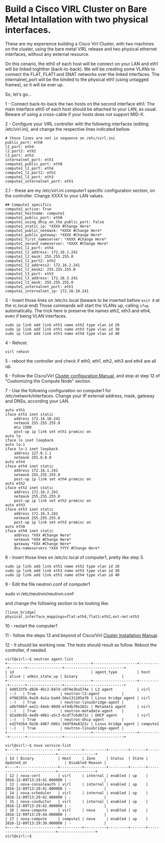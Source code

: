 # Build a Cisco VIRL Cluster on Bare Metal Intallation with two physical interfaces. 

These are my experience building a Cisco Virl Cluster, with two machines on the cluster, using the bare metal VIRL release and two physical ethernet interfaces, without any external resource.

On this cenario, the eth0 of each host will be connect on your LAN and eth1 will be linked toghther (back-to-back). We will be creating some VLANs to connect the FLAT, FLAT1 and SNAT networks over the linked interfaces. The internalnet_port will be the binded to the physical eth1 (using untagged frames), so it will be ever up.

So, let's go...

1 -  Connect back-to-back the two hosts on the second interface eth1. The main interface eth0 of each host should be attached to your LAN, as usual. Beware of using a cross-cable if your hosts does not support MID-X.

2 - Configure your VIRL controller with the following interfaces (editing /etc/virl.ini), and change the respective lines indicated bellow.

```
# those lines are not in sequence on /etc/virl.ini
public_port: eth0
l2_port: eth4
l2_port2: eth2 
l3_port: eth3 
internalnet_port: eth1 
compute1_public_port: eth0
compute1_l2_port: eth4
compute1_l2_port2: eth2
compute1_l3_port: eth3
compute1_internalnet_port: eth1
```

2.1 -  these are my /etc/virl.ini computer1 specific configuration section, on the controller.
Change XXXX to your LAN values.

```
## Compute1 specifics
compute1_active: True
compute1_hostname: compute1
compute1_public_port: eth0
compute1_using_dhcp_on_the_public_port: False
compute1_static_ip: *XXXX #Change Here*
compute1_public_netmask: *XXXX #Change Here* 
compute1_public_gateway: *XXXX #Change Here*
compute1_first_nameserver: *XXXX #Change Here*
compute1_second_nameserver: *XXXX #Change Here*
compute1_l2_port: eth4
compute1_l2_address: 172.16.1.241
compute1_l2_mask: 255.255.255.0
compute1_l2_port2: eth2
compute1_l2_address2: 172.16.2.241
compute1_l2_mask2: 255.255.255.0
compute1_l3_port: eth3
compute1_l3_address: 172.16.3.241
compute1_l3_mask: 255.255.255.0
compute1_internalnet_port: eth1
compute1_internalnet_ip: 172.16.10.241
```

3 - Insert those lines on /etc/rc.local (beware to be inserted before `exit 0` at the rc.local end)
Those commands will start the VLANs up, calling `ifup` automatically.
The trick here is preserve the names eth2, eth3 and eth4, even if being VLAN interfaces.

```
sudo ip link add link eth1 name eth2 type vlan id 20
sudo ip link add link eth1 name eth3 type vlan id 30
sudo ip link add link eth1 name eth4 type vlan id 40
```

4 - Rehost: 

``` 
virl rehost
```

5 - reboot the controller and check if eth0, eth1, eth2, eth3 and eth4 are all up.


6 - Follow the Cisco/Virl [Cluster configuration Manual](http://virl-dev-innovate.cisco.com/virl.cluster.php), and stop at step 12 of "Customizing the Compute Node" section.

7 - Use the following configuration on computer1 for /etc/network/interfaces. Change your IP external address, mask, gateway and DNSs, according your LAN.


```
auto eth1
iface eth1 inet static
    address 172.16.10.241
    netmask 255.255.255.0
    mtu 1500
    post-up ip link set eth1 promisc on
auto lo
iface lo inet loopback
auto lo:1
iface lo:1 inet loopback
    address 127.0.1.1
    netmask 255.0.0.0
auto eth4
iface eth4 inet static
    address 172.16.1.241
    netmask 255.255.255.0
    post-up ip link set eth4 promisc on
auto eth2
iface eth2 inet static
    address 172.16.2.241
    netmask 255.255.255.0
    post-up ip link set eth2 promisc on
auto eth3
iface eth3 inet static
    address 172.16.3.241
    netmask 255.255.255.0
    post-up ip link set eth3 promisc on
auto eth0
iface eth0 inet static
    address *XXX #Change Here*
    netmask *XXX #Change Here*
    gateway *XXX #Change Here*
    dns-nameservers *XXX YYYY #Change Here*
```

8 - Insert those lines on /etc/rc.local of computer1, pretty like step 3.

```
sudo ip link add link eth1 name eth2 type vlan id 20
sudo ip link add link eth1 name eth3 type vlan id 30
sudo ip link add link eth1 name eth4 type vlan id 40
```

9 -  Edit the file neutron.conf of computer1

sudo vi /etc/neutron/neutron.conf

and change the following section to be looking like:

```
[linux_bridge]
physical_interface_mappings=flat:eth4,flat1:eth2,ext-net:eth3
```

10 - restart the computer1

11 - follow the steps 13 and beyond of Cisco/Virl [Cluster Installation Manual](http://virl-dev-innovate.cisco.com/virl.cluster.php). 

12 - It should be working now.
The tests should result as follow. Reboot the controller, if needed.

``` 
virl@virl:~$ neutron agent-list
+--------------------------------------+--------------------+----------+-------+----------------+---------------------------+
| id                                   | agent_type         | host     | alive | admin_state_up | binary                    |
+--------------------------------------+--------------------+----------+-------+----------------+---------------------------+
| 4d0533fb-d826-4bc2-847d-c074e3ba574e | L3 agent           | virl     | :-)   | True           | neutron-l3-agent          |
| 4f08285b-0a18-4a1a-ba4d-56e131105af8 | Linux bridge agent | virl     | :-)   | True           | neutron-linuxbridge-agent |
| a8b769bf-ee21-44eb-90d9-ef4db70e162c | Metadata agent     | virl     | :-)   | True           | neutron-metadata-agent    |
| d2ad9c65-4ed9-40b1-a5c3-6cdf7c6d671c | DHCP agent         | virl     | :-)   | True           | neutron-dhcp-agent        |
| ed2fd3b4-9e26-4d67-b0b1-34df84e8321c | Linux bridge agent | compute1 | :-)   | True           | neutron-linuxbridge-agent |
+--------------------------------------+--------------------+----------+-------+----------------+---------------------------+

virl@virl:~$ nova service-list
+----+------------------+----------+----------+---------+-------+----------------------------+-----------------+
| Id | Binary           | Host     | Zone     | Status  | State | Updated_at                 | Disabled Reason |
+----+------------------+----------+----------+---------+-------+----------------------------+-----------------+
| 12 | nova-cert        | virl     | internal | enabled | up    | 2016-12-09T13:29:41.000000 | -               |
| 13 | nova-consoleauth | virl     | internal | enabled | up    | 2016-12-09T13:29:41.000000 | -               |
| 14 | nova-scheduler   | virl     | internal | enabled | up    | 2016-12-09T13:29:42.000000 | -               |
| 15 | nova-conductor   | virl     | internal | enabled | up    | 2016-12-09T13:29:42.000000 | -               |
| 16 | nova-compute     | virl     | nova     | enabled | up    | 2016-12-09T13:29:44.000000 | -               |
| 17 | nova-compute     | compute1 | nova     | enabled | up    | 2016-12-09T13:29:39.000000 | -               |
+----+------------------+----------+----------+---------+-------+----------------------------+-----------------+
virl@virl:~$ 
```
